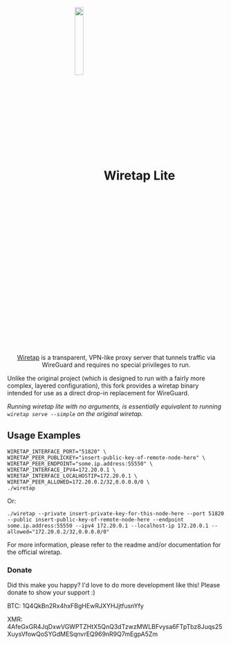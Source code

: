 <div align="center">

# <img align="center" src="media/wiretap_logo.png" width="20%"> Wiretap Lite

[Wiretap](https://github.com/sandialabs/wiretap) is a transparent, VPN-like proxy server that tunnels traffic via WireGuard and requires no special privileges to run.
</div>

Unlike the original project (which is designed to run with a fairly more complex, layered configuration), this fork provides a wiretap binary intended for use as a direct drop-in replacement for WireGuard.

_Running wiretap lite with no arguments, is essentially equivalent to running `wiretap serve --simple` on the original wiretap._

## Usage Examples

```WIRETAP_INTERFACE_PRIVATEKEY="insert-private-key-for-this-node-here" \
WIRETAP_INTERFACE_PORT="51820" \
WIRETAP_PEER_PUBLICKEY="insert-public-key-of-remote-node-here" \
WIRETAP_PEER_ENDPOINT="some.ip.address:55550" \
WIRETAP_INTERFACE_IPV4=172.20.0.1 \
WIRETAP_INTERFACE_LOCALHOSTIP=172.20.0.1 \
WIRETAP_PEER_ALLOWED=172.20.0.2/32,0.0.0.0/0 \
./wiretap
```

Or:

`./wiretap --private insert-private-key-for-this-node-here --port 51820 --public insert-public-key-of-remote-node-here --endpoint some.ip.address:55550 --ipv4 172.20.0.1 --localhost-ip 172.20.0.1 --allowed="172.20.0.2/32,0.0.0.0/0"`

For more information, please refer to the readme and/or documentation for the official wiretap.

### Donate
Did this make you happy? I'd love to do more development like this! Please donate to show your support :)

BTC: 1Q4QkBn2Rx4hxFBgHEwRJXYHJjtfusnYfy

XMR: 4AfeGxGR4JqDxwVGWPTZHtX5QnQ3dTzwzMWLBFvysa6FTpTbz8Juqs25XuysVfowQoSYGdMESqnvrEQ969nR9Q7mEgpA5Zm
